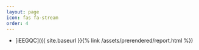 ```yaml
---
layout: page
icon: fas fa-stream
order: 4
---
```

- [iEEGQC]({{ site.baseurl }}{% link /assets/prerendered/report.html %})